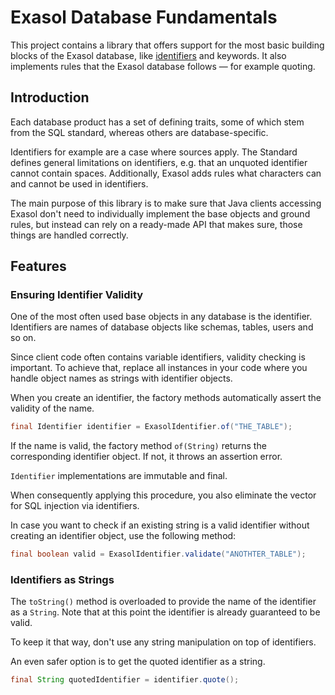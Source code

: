 # Exasol Database Fundamentals

This project contains a library that offers support for the most basic building blocks of the Exasol database, like [identifiers](https://docs.exasol.com/db/latest/sql_references/basiclanguageelements.htm#SQLIdentifier) and keywords. It also implements rules that the Exasol database follows &mdash; for example quoting.

## Introduction

Each database product has a set of defining traits, some of which stem from the SQL standard, whereas others are database-specific.

Identifiers for example are a case where sources apply. The Standard defines general limitations on identifiers, e.g. that an unquoted identifier cannot contain spaces. Additionally, Exasol adds rules what characters can and cannot be used in identifiers.

The main purpose of this library is to make sure that Java clients accessing Exasol don't need to individually implement the base objects and ground rules, but instead can rely on a ready-made API that makes sure, those things are handled correctly.

## Features

### Ensuring Identifier Validity

One of the most often used base objects in any database is the identifier. Identifiers are names of database objects like schemas, tables, users and so on.

Since client code often contains variable identifiers, validity checking is important. To achieve that, replace all instances in your code where you handle object names as strings with identifier objects.

When you create an identifier, the factory methods automatically assert the validity of the name.

```java
final Identifier identifier = ExasolIdentifier.of("THE_TABLE");
```

If the name is valid, the factory method `of(String)` returns the corresponding identifier object. If not, it throws an assertion error.

`Identifier` implementations are immutable and final.

When consequently applying this procedure, you also eliminate the vector for SQL injection via identifiers.

In case you want to check if an existing string is a valid identifier without creating an identifier object, use the following method:

```java
final boolean valid = ExasolIdentifier.validate("ANOTHTER_TABLE");
```

### Identifiers as Strings

The `toString()` method is overloaded to provide the name of the identifier as a `String`. Note that at this point the identifier is already guaranteed to be valid.

To keep it that way, don't use any string manipulation on top of identifiers.

An even safer option is to get the quoted identifier as a string.

```java
final String quotedIdentifier = identifier.quote();
```
